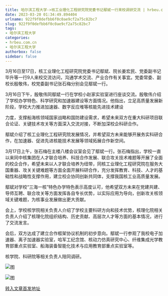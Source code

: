 ```yaml
---
title: 哈尔滨工程大学->核工业理化工程研究院党委书记鄢斌一行来校调研交流 | hrbeu.com.cn
date: 2023-03-20 01:34:49.894404
urlname: 922f9f0defbb6f0c0ae9cf2a75c82bc7
slug: 922f9f0defbb6f0c0ae9cf2a75c82bc7
tags: 
- 哈尔滨工程大学
categories:
- hrbeu.com.cn
- 哈尔滨工程大学
authorbox: false
sidebar: false
---
```

3月16日至17日，核工业理化工程研究院党委书记鄢斌、院长姜宏民、党委副书记毕升等一行9人来校交流访问，沟通学术交流、产业合作有关事宜。党委常委、副校长殷敬伟，校党委副书记张石梅分别会见鄢斌一行。

3月16日下午，殷敬伟同鄢斌一行在学校小赵家实验室进行座谈交流。殷敬伟介绍了学校办学特色、科学研究和加速器建设等方面情况。他指出，立足高质量发展新阶段，学校大力推进加速器、数字反应堆等核能先进技术建设
<!--more-->
力度，支撑船海核领域国家战略和国防建设需求，希望未来双方在重大科研项目联合论证、关键技术攻关等方面深入交流对接，不断加深校企科研合作。

鄢斌介绍了核工业理化工程研究院发展情况，并希望双方未来能够开展务实科研合作，在加速器、促进先进核能技术发展等领域拓展合作新空间。

3月17日上午，张石梅在主楼八楼会议室会见了鄢斌一行。张石梅指出，学校一直以来同中核集团在人才联合培养、科技合作发展、联合攻关技术难题等开展了全面的校企合作，希望未来以人才联合培养为纽带，同核工业理化工程研究院在服务大国重器、攻关关键难题等方面全面开展科研合作，充分发挥教育、科技、人才的基础性和战略性支撑作用，建立校企协同创新共同体，支撑我国核工业高质量发展。

鄢斌对学校“三海一核”特色办学特色表示高度认可，他希望双方未来在党建共建、导师互聘、联合攻关等方面发挥各自专长优势，以实际应用为导向，创新攻关核领域关键难题，为核事业发展做出更大贡献。

会上，学校核学院相关负责人介绍了学校主要科研方向和技术优势，核理化院相关负责人介绍了核理化院组织结构、历史贡献、高层次人才等方面的基本情况，进行了交流发言。

会后，双方达成了建立合作框架协议机制的初步意向。鄢斌一行参观了我校电子加速器、离子加速器实验室，哈军工纪念馆、核动力仿真研究中心、纤维集成光学教育部重点实验室、船海装备智能化技术与应用教育部重点实验室等。

核学院、科研院等相关负责人陪同调研。

![图](http://gongxue.cn/__local/0/98/5F/AE198A5DA8F4A8B3A50CABFF325_4EAE5C8F_198A9.jpg)

![图](http://gongxue.cn/__local/6/D5/74/52BA30FBBC806163D6BF108A1B9_087E65E4_193DB.jpg)

[转入文章首发地址](http://gongxue.cn/info/1141/74890.htm)